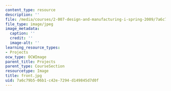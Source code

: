```yaml
---
content_type: resource
description: ''
file: /media/courses/2-007-design-and-manufacturing-i-spring-2009/7a6c79b506b1c42e7294d149845d7d0f_front.jpg
file_type: image/jpeg
image_metadata:
  caption: ''
  credit: ''
  image-alt: ''
learning_resource_types:
- Projects
ocw_type: OCWImage
parent_title: Projects
parent_type: CourseSection
resourcetype: Image
title: front.jpg
uid: 7a6c79b5-06b1-c42e-7294-d149845d7d0f
---
```

